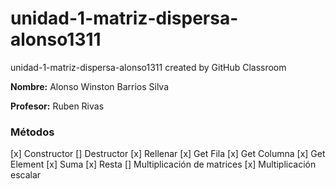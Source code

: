 # unidad-1-matriz-dispersa-alonso1311
unidad-1-matriz-dispersa-alonso1311 created by GitHub Classroom

**Nombre:** Alonso Winston Barrios Silva

**Profesor:** Ruben Rivas

### Métodos
[x] Constructor
[] Destructor
[x] Rellenar
[x] Get Fila
[x] Get Columna
[x] Get Element
[x] Suma
[x] Resta
[] Multiplicación de matrices
[x] Multiplicación escalar
